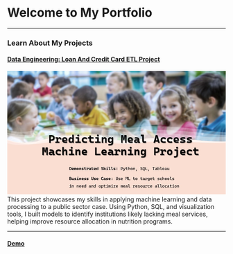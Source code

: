 # Welcome to My Portfolio

---
### Learn About My Projects
#### [Data Engineering: Loan And Credit Card ETL Project](https://www.linkedin.com/pulse/loan-credit-card-etl-project-larry-chen-liqne/)
[<img src="./images/ml03.jpg?raw=true"/>](https://www.linkedin.com/pulse/loan-credit-card-etl-project-larry-chen-liqne/)
This project showcases my skills in applying machine learning and data processing to a public sector case. Using Python, SQL, and visualization tools, I built models to identify institutions likely lacking meal services, helping improve resource allocation in nutrition programs.

---
#### [Demo](https://w14715953826.github.io)
